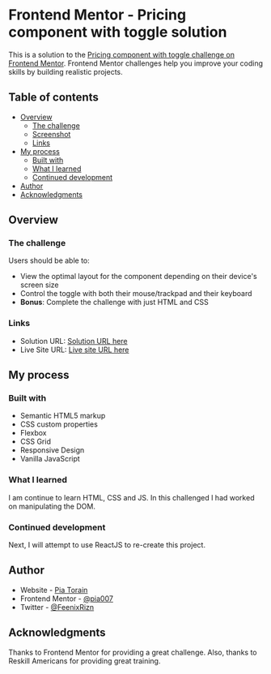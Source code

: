 # Frontend Mentor - Pricing component with toggle solution

This is a solution to the [Pricing component with toggle challenge on Frontend Mentor](https://www.frontendmentor.io/challenges/pricing-component-with-toggle-8vPwRMIC). Frontend Mentor challenges help you improve your coding skills by building realistic projects. 

## Table of contents

- [Overview](#overview)
  - [The challenge](#the-challenge)
  - [Screenshot](#screenshot)
  - [Links](#links)
- [My process](#my-process)
  - [Built with](#built-with)
  - [What I learned](#what-i-learned)
  - [Continued development](#continued-development)
- [Author](#author)
- [Acknowledgments](#acknowledgments)


## Overview

### The challenge

Users should be able to:

- View the optimal layout for the component depending on their device's screen size
- Control the toggle with both their mouse/trackpad and their keyboard
- **Bonus**: Complete the challenge with just HTML and CSS

### Links

- Solution URL: [Solution URL here](https://github.com/Pia007/PricingToggle)
- Live Site URL: [Live site URL here](https://pia007.github.io/PricingToggle/)

## My process

### Built with

- Semantic HTML5 markup
- CSS custom properties
- Flexbox
- CSS Grid
- Responsive Design
- Vanilla JavaScript

### What I learned

I am continue to learn HTML, CSS and JS. In this challenged I had worked on manipulating the DOM. 

### Continued development

Next, I will attempt to use ReactJS to re-create this project.

## Author

- Website - [Pia Torain](https://www.your-site.com)
- Frontend Mentor - [@pia007](https://www.frontendmentor.io/profile/yourusername)
- Twitter - [@FeenixRizn](https://www.twitter.com/yourusername)


## Acknowledgments

Thanks to Frontend Mentor for providing a great challenge. Also, thanks to Reskill Americans for providing great training.

